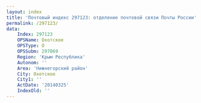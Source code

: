 ```yaml
---
layout: index
title: 'Почтовый индекс 297123: отделение почтовой связи Почты России'
permalink: /297123/
data:
    Index: 297123
    OPSName: Охотское
    OPSType: О
    OPSSubm: 297069
    Region: 'Крым Республика'
    Autonom: ''
    Area: 'Нижнегорский район'
    City: Охотское
    City1: ''
    ActDate: '20140325'
    IndexOld: ''
---
```


